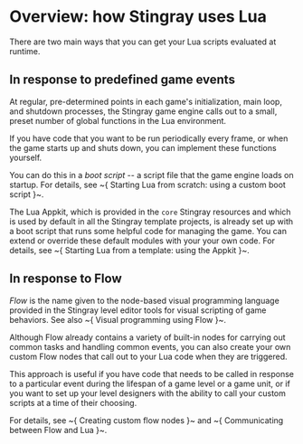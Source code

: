 # Overview: how Stingray uses Lua

There are two main ways that you can get your Lua scripts evaluated at runtime.

## In response to predefined game events

At regular, pre-determined points in each game's initialization, main loop, and shutdown processes, the Stingray game engine calls out to a small, preset number of global functions in the Lua environment.

If you have code that you want to be run periodically every frame, or when the game starts up and shuts down, you can implement these functions yourself.

You can do this in a *boot script* -- a script file that the game engine loads on startup. For details, see ~{ Starting Lua from scratch: using a custom boot script }~.

The Lua Appkit, which is provided in the `core` Stingray resources and which is used by default in all the Stingray template projects, is already set up with a boot script that runs some helpful code for managing the game. You can extend or override these default modules with your your own code. For details, see ~{ Starting Lua from a template: using the Appkit }~.

## In response to Flow

*Flow* is the name given to the node-based visual programming language provided in the Stingray level editor tools for visual scripting of game behaviors. See also ~{ Visual programming using Flow }~.

Although Flow already contains a variety of built-in nodes for carrying out common tasks and handling common events, you can also create your own custom Flow nodes that call out to your Lua code when they are triggered.

This approach is useful if you have code that needs to be called in response to a particular event during the lifespan of a game level or a game unit, or if you want to set up your level designers with the ability to call your custom scripts at a time of their choosing.

For details, see ~{ Creating custom flow nodes }~ and ~{ Communicating between Flow and Lua }~.
